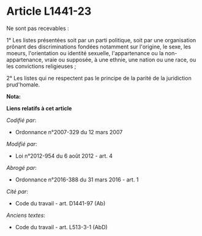 # Article L1441-23

Ne sont pas recevables : 

1° Les listes présentées soit par un parti politique, soit par une organisation prônant des discriminations fondées notamment
sur l'origine, le sexe, les moeurs, l'orientation ou identité sexuelle, l'appartenance ou la non-appartenance, vraie ou
supposée, à une ethnie, une nation ou une race, ou les convictions religieuses ; 

2° Les listes qui ne respectent pas le principe de la parité de la juridiction prud'homale.

**Nota:**



**Liens relatifs à cet article**

_Codifié par_:

  - Ordonnance n°2007-329 du 12 mars 2007

_Modifié par_:

  - Loi n°2012-954 du 6 août 2012 - art. 4

_Abrogé par_:

  - Ordonnance n°2016-388 du 31 mars 2016 - art. 1

_Cité par_:

  - Code du travail - art. D1441-97 (Ab)

_Anciens textes_:

  - Code du travail - art. L513-3-1 (AbD)
